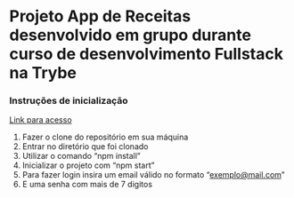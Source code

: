 # Projeto App de Receitas desenvolvido em grupo durante curso de desenvolvimento Fullstack na Trybe
### Instruções de inicialização
[Link para acesso](https://dancing-naiad-b13c4d.netlify.app/)
1. Fazer o clone do repositório em sua máquina
2. Entrar no diretório que foi clonado
3. Utilizar o comando “npm install”
4. Inicializar o projeto com “npm start”
5. Para fazer login insira um email válido no formato “exemplo@mail.com”
6. E uma senha com mais de 7 digitos
